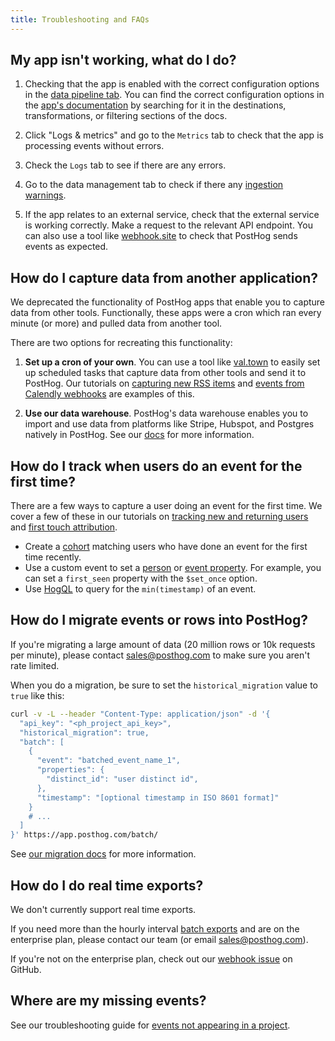 ```yaml
---
title: Troubleshooting and FAQs
---
```


## My app isn't working, what do I do?

1. Checking that the app is enabled with the correct configuration options in the [data pipeline tab](https://us.posthog.com/apps). You can find the correct configuration options in the [app's documentation](/docs/cdp) by searching for it in the destinations, transformations, or filtering sections of the docs.

2. Click "Logs & metrics" and go to the `Metrics` tab to check that the app is processing events without errors.

3. Check the `Logs` tab to see if there are any errors.

4. Go to the data management tab to check if there any [ingestion warnings](https://us.posthog.com/data-management/ingestion-warnings).

5. If the app relates to an external service, check that the external service is working correctly. Make a request to the relevant API endpoint. You can also use a tool like [webhook.site](https://webhook.site/) to check that PostHog sends events as expected.

## How do I capture data from another application?

We deprecated the functionality of PostHog apps that enable you to capture data from other tools. Functionally, these apps were a cron which ran every minute (or more) and pulled data from another tool.

There are two options for recreating this functionality:

1. **Set up a cron of your own**. You can use a tool like [val.town](https://val.town/) to easily set up scheduled tasks that capture data from other tools and send it to PostHog. Our tutorials on [capturing new RSS items](/tutorials/rss-item-capture) and [events from Calendly webhooks](/tutorials/calendly-webhooks) are examples of this.

2. **Use our data warehouse**. PostHog's data warehouse enables you to import and use data from platforms like Stripe, Hubspot, and Postgres natively in PostHog. See our [docs](/docs/data-warehouse) for more information.

## How do I track when users do an event for the first time?

There are a few ways to capture a user doing an event for the first time. We cover a few of these in our tutorials on [tracking new and returning users](/tutorials/track-new-returning-users) and [first touch attribution](/tutorials/first-last-touch-attribution).

- Create a [cohort](/docs/data/cohorts) matching users who have done an event for the first time recently.
- Use a custom event to set a [person](/docs/getting-started/user-properties) or [event property](/docs/data/events). For example, you can set a `first_seen` property with the `$set_once` option.
- Use [HogQL](/docs/product-analytics/sql) to query for the `min(timestamp)` of an event.

## How do I migrate events or rows into PostHog?

If you're migrating a large amount of data (20 million rows or 10k requests per minute), please contact [sales@posthog.com](mailto:sales@posthog.com) to make sure you aren't rate limited.

When you do a migration, be sure to set the `historical_migration` value to `true` like this:

```bash
curl -v -L --header "Content-Type: application/json" -d '{
  "api_key": "<ph_project_api_key>",
  "historical_migration": true,
  "batch": [
    {
      "event": "batched_event_name_1",
      "properties": {
        "distinct_id": "user distinct id",
      },
      "timestamp": "[optional timestamp in ISO 8601 format]"
    }
    # ...
  ]
}' https://app.posthog.com/batch/ 
```

See [our migration docs](/docs/migrate/ingest-historic-data) for more information.

## How do I do real time exports?

We don't currently support real time exports. 

If you need more than the hourly interval [batch exports](/docs/cdp/batch-exports) and are on the enterprise plan, please contact our team (or email [sales@posthog.com](mailto:sales@posthog.com)). 

If you're not on the enterprise plan, check out our [webhook issue](https://github.com/PostHog/posthog/issues/16976) on GitHub.

## Where are my missing events?

See our troubleshooting guide for [events not appearing in a project](/docs/product-analytics/troubleshooting#why-are-events-not-appearing-in-my-project).